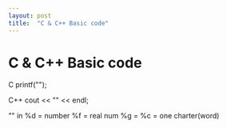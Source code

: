 ```yaml
---
layout: post
title:  "C & C++ Basic code"
---
```


# C & C++ Basic code

  C 
    printf("");
  
  C++
    cout << "" << endl;
  
  "" in
  %d = number
  %f = real num
  %g = 
  %c = one charter(word)
